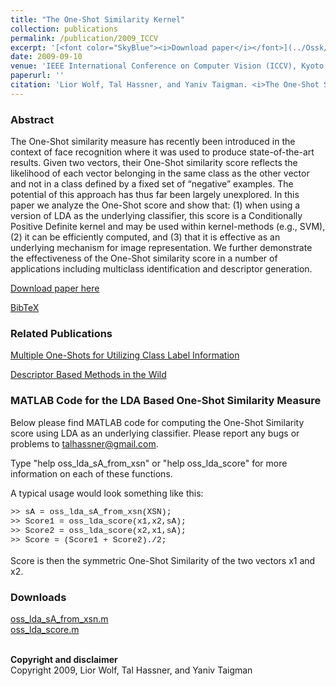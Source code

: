 ```yaml
---
title: "The One-Shot Similarity Kernel"
collection: publications
permalink: /publication/2009_ICCV
excerpt: '[<font color="SkyBlue"><i>Download paper</i></font>](../Ossk/WolfHassnerTaigman_ICCV09.pdf)'
date: 2009-09-10
venue: 'IEEE International Conference on Computer Vision (ICCV), Kyoto'
paperurl: ''
citation: 'Lior Wolf, Tal Hassner, and Yaniv Taigman. <i>The One-Shot Similarity Kernel.</i> IEEE International Conference on Computer Vision (ICCV), Kyoto, 2009.'
---
```


### Abstract
The One-Shot similarity measure has recently been introduced in the context of face recognition where it was used to produce state-of-the-art results. Given two vectors, their One-Shot similarity score reflects the likelihood of each vector belonging in the same class as the other vector and not in a class defined by a fixed set of “negative” examples. The potential of this approach has thus far been largely unexplored. In this paper we analyze the One-Shot score and show that: (1) when using a version of LDA as the underlying classifier, this score is a Conditionally Positive Definite kernel and may be used within kernel-methods (e.g., SVM), (2) it can be efficiently computed, and (3) that it is effective as an underlying mechanism for image representation. We further demonstrate the effectiveness of the One-Shot similarity score in a number of applications including multiclass identification and descriptor generation.

[Download paper here](../projects/Ossk/WolfHassnerTaigman_ICCV09.pdf)

[BibTeX](../projects/Ossk/BibTeX.txt)

### Related Publications
[Multiple One-Shots for Utilizing Class Label Information](./2009_BMVC)<br/>

[Descriptor Based Methods in the Wild](../projects/Patchlbp/project.html)

### MATLAB Code for the LDA Based One-Shot Similarity Measure
Below please find MATLAB code for computing the One-Shot Similarity score using LDA as an underlying classifier. Please report any bugs or problems to talhassner@gmail.com.<br/>

Type "help oss_lda_sA_from_xsn" or "help oss_lda_score" for more information on each of these functions.<br/>

A typical usage would look something like this:<br/>

<font face="Courier" size="2">
>> sA = oss_lda_sA_from_xsn(XSN);<br/>
>> Score1 = oss_lda_score(x1,x2,sA);<br/>
>> Score2 = oss_lda_score(x2,x1,sA);<br/>
>> Score = (Score1 + Score2)./2;<br/>
</font><br/>
Score is then the symmetric One-Shot Similarity of the two vectors x1 and x2. 

### Downloads
[oss_lda_sA_from_xsn.m](../projects/Ossk/oss_lda_sA_from_xsn.m)<br/>
[oss_lda_score.m](../projects/Ossk/oss_lda_score.m)<br/>

<br/>
<b>Copyright and disclaimer</b><br/>
Copyright 2009, Lior Wolf, Tal Hassner, and Yaniv Taigman<br/>

